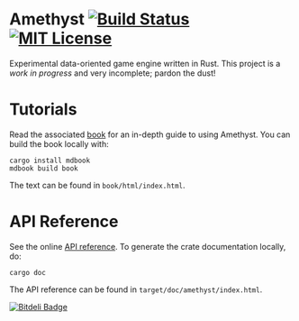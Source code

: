# Amethyst [![Build Status][s1]][tc] [![MIT License][s2]][ml]

[s1]: https://travis-ci.org/ebkalderon/amethyst.svg?branch=master
[s2]: https://img.shields.io/badge/license-MIT-blue.svg

[ml]: https://github.com/ebkalderon/amethyst/blob/master/COPYING
[tc]: https://travis-ci.org/ebkalderon/amethyst/

Experimental data-oriented game engine written in Rust. This project is a
*work in progress* and very incomplete; pardon the dust!

# Tutorials

Read the associated [book][bk] for an in-depth guide to using Amethyst. You can
build the book locally with:

[bk]: http://ebkalderon.github.io/amethyst/

```
cargo install mdbook
mdbook build book
```

The text can be found in `book/html/index.html`.

# API Reference

See the online [API reference][ar]. To generate the crate documentation locally,
do:

[ar]: http://ebkalderon.github.io/amethyst/doc/amethyst/index.html

```
cargo doc
```

The API reference can be found in `target/doc/amethyst/index.html`.



[![Bitdeli Badge](https://d2weczhvl823v0.cloudfront.net/ebkalderon/amethyst/trend.png)](https://bitdeli.com/free "Bitdeli Badge")

